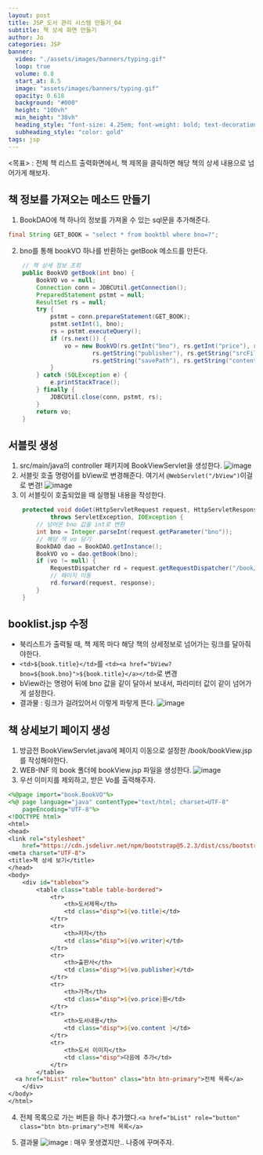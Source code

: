 ```yaml
---
layout: post
title: JSP_도서 관리 시스템 만들기_04
subtitle: 책 상세 화면 만들기
author: Jo 
categories: JSP
banner:
  video: "./assets/images/banners/typing.gif"
  loop: true
  volume: 0.8
  start_at: 8.5
  image: "assets/images/banners/typing.gif"
  opacity: 0.618
  background: "#000"
  height: "100vh"
  min_height: "38vh"
  heading_style: "font-size: 4.25em; font-weight: bold; text-decoration: underline"
  subheading_style: "color: gold"
tags: jsp
---
```


<목표> : 전체 책 리스트 출력화면에서, 책 제목을 클릭하면 해당 책의 상세 내용으로 넘어가게 해보자.

## 책 정보를 가져오는 메소드 만들기
1. BookDAO에 책 하나의 정보를 가져올 수 있는 sql문을 추가해준다.

```BookDAO.java
final String GET_BOOK = "select * from booktbl where bno=?";
```

2. bno를 통해 bookVO 하나를 반환하는 getBook 메소드를 만든다.

```BookDAO.java
	// 책 상세 정보 조회
	public BookVO getBook(int bno) {
		BookVO vo = null;
		Connection conn = JDBCUtil.getConnection();
		PreparedStatement pstmt = null;
		ResultSet rs = null;
		try {
			pstmt = conn.prepareStatement(GET_BOOK);
			pstmt.setInt(1, bno);
			rs = pstmt.executeQuery();
			if (rs.next()) {
				vo = new BookVO(rs.getInt("bno"), rs.getInt("price"), rs.getString("title"), rs.getString("writer"),
						rs.getString("publisher"), rs.getString("srcFilename"), rs.getString("saveFilename"),
						rs.getString("savePath"), rs.getString("content"), rs.getDate("regdate"));
			}
		} catch (SQLException e) {
			e.printStackTrace();
		} finally {
			JDBCUtil.close(conn, pstmt, rs);
		}
		return vo;
	}
```

## 서블릿 생성
1. src/main/java의 controller 패키지에 BookViewServlet을 생성한다.
![image](https://github.com/CheeseYoung/Cheeseyoung.github.io/assets/132384527/4f7c608a-d196-4df8-b364-555bb61305bd)
2. 서블릿 호출 명령어를 bView로 변경해준다. 여기서 ``@WebServlet("/bView")``이걸로 변경!
![image](https://github.com/CheeseYoung/Cheeseyoung.github.io/assets/132384527/7624bc46-a629-404d-85a6-203b10d2fdd8)
3. 이 서블릿이 호출되었을 때 실행될 내용을 작성한다.

```BookViewServlet.java
	protected void doGet(HttpServletRequest request, HttpServletResponse response)
			throws ServletException, IOException {
		// 넘어온 bno 값을 int로 변환
		int bno = Integer.parseInt(request.getParameter("bno"));
		// 해당 책 vo 담기
		BookDAO dao = BookDAO.getInstance();
		BookVO vo = dao.getBook(bno);
		if (vo != null) {
			RequestDispatcher rd = request.getRequestDispatcher("/book/bookView.jsp");
			// 페이지 이동
			rd.forward(request, response);
		}
	}
```

## booklist.jsp 수정
- 북리스트가 출력될 때, 책 제목 마다 해당 책의 상세정보로 넘어가는 링크를 달아줘야한다.
- ``<td>${book.title}</td>``를 ``<td><a href="bView?bno=${book.bno}">${book.title}</a></td>``로 변경
- bView라는 명령어 뒤에 bno 값을 같이 달아서 보내서, 파라미터 값이 같이 넘어가게 설정한다.
- 결과물 : 링크가 걸려있어서 이렇게 파랗게 뜬다.
![image](https://github.com/CheeseYoung/Cheeseyoung.github.io/assets/132384527/d1d0f0d5-aa84-483e-8d8a-63fb155057ec)

## 책 상세보기 페이지 생성
1. 방금전 BookViewServlet.java에 페이지 이동으로 설정한 /book/bookView.jsp를 작성해야한다.
2. WEB-INF 의 book 폴더에 bookView.jsp 파일을 생성한다.
![image](https://github.com/CheeseYoung/Cheeseyoung.github.io/assets/132384527/6bdf214b-e335-421c-bcf2-1f2456fcf32c)
3. 우선 이미지를 제외하고, 받은 Vo를 출력해주자.

```bookView.jsp
<%@page import="book.BookVO"%>
<%@ page language="java" contentType="text/html; charset=UTF-8"
	pageEncoding="UTF-8"%>
<!DOCTYPE html>
<html>
<head>
<link rel="stylesheet"
	href="https://cdn.jsdelivr.net/npm/bootstrap@5.2.3/dist/css/bootstrap.min.css">
<meta charset="UTF-8">
<title>책 상세 보기</title>
</head>
<body>
	<div id="tablebox">
		<table class="table table-bordered">
			<tr>
				<th>도서제목</th>
				<td class="disp">${vo.title}</td>
			</tr>
			<tr>
				<th>저자</th>
				<td class="disp">${vo.writer}</td>
			</tr>
			<tr>
				<th>출판사</th>
				<td class="disp">${vo.publisher}</td>
			</tr>
			<tr>
				<th>가격</th>
				<td class="disp">${vo.price}원</td>
			</tr>
			<tr>
				<th>도서내용</th>
				<td class="disp">${vo.content }</td>
			</tr>
			<tr>
				<th>도서 이미지</th>
				<td class="disp">다음에 추가</td>
			</tr>
		</table>
  <a href="bList" role="button" class="btn btn-primary">전체 목록</a>
	</div>
</body>
</html>
```

4. 전체 목록으로 가는 버튼을 하나 추가했다.``<a href="bList" role="button" class="btn btn-primary">전체 목록</a>``

5. 결과물
![image](https://github.com/CheeseYoung/Cheeseyoung.github.io/assets/132384527/851a73e8-3799-4484-bec7-c9b297aec414)
: 매우 못생겼지만.. 나중에 꾸며주자.






